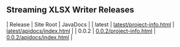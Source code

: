 ## Streaming XLSX Writer Releases

| Release | Site Root | JavaDocs |
| latest | [latest/project-info.html](https://Yaytay.github.io/params4j/latest/project-info.html) | [latest/apidocs/index.html](https://Yaytay.github.io/params4j/latest/apidocs/index.html) | 
| 0.0.2 | [0.0.2/project-info.html](https://Yaytay.github.io/params4j/0.0.2/project-info.html) | [0.0.2/apidocs/index.html](https://Yaytay.github.io/params4j/0.0.2/apidocs/index.html) | 
